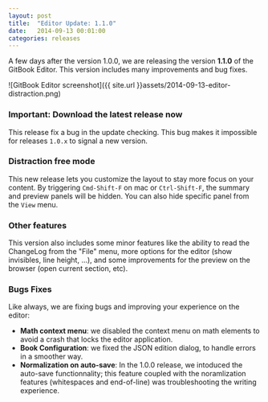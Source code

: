 ```yaml
---
layout: post
title:  "Editor Update: 1.1.0"
date:   2014-09-13 00:01:00
categories: releases
---
```


A few days after the version 1.0.0, we are releasing the version **1.1.0** of the GitBook Editor. This version includes many improvements and bug fixes.


<!-- more -->

![GitBook Editor screenshot]({{ site.url }}assets/2014-09-13-editor-distraction.png)

### Important: Download the latest release now

This release fix a bug in the update checking. This bug makes it impossible for releases `1.0.x` to signal a new version.

### Distraction free mode

This new release lets you customize the layout to stay more focus on your content. By triggering `Cmd-Shift-F` on mac or `Ctrl-Shift-F`, the summary and preview panels will be hidden. You can also hide specific panel from the `View` menu.

### Other features

This version also includes some minor features like the ability to read the ChangeLog from the "File" menu, more options for the editor (show invisibles, line height, ...), and some improvements for the preview on the browser (open current section, etc).

### Bugs Fixes

Like always, we are fixing bugs and improving your experience on the editor:

- **Math context menu**: we disabled the context menu on math elements to avoid a crash that locks the editor application.
- **Book Configuration**: we fixed the JSON edition dialog, to handle errors in a smoother way.
- **Normalization on auto-save**: In the 1.0.0 release, we intoduced the auto-save functionnality; this feature coupled with the noramlization features (whitespaces and end-of-line) was troubleshooting the writing experience.
